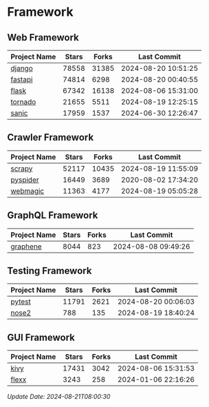 # Framework

## Web Framework
| Project Name | Stars | Forks | Last Commit |
| ------------ | ----- | ----- | ----------- |
| [django](https://github.com/django/django) | 78558 | 31385 | 2024-08-20 10:51:25 |
| [fastapi](https://github.com/fastapi/fastapi) | 74814 | 6298 | 2024-08-20 00:40:55 |
| [flask](https://github.com/pallets/flask) | 67342 | 16138 | 2024-08-06 15:31:00 |
| [tornado](https://github.com/tornadoweb/tornado) | 21655 | 5511 | 2024-08-19 12:25:15 |
| [sanic](https://github.com/sanic-org/sanic) | 17959 | 1537 | 2024-06-30 12:26:47 |

## Crawler Framework
| Project Name | Stars | Forks | Last Commit |
| ------------ | ----- | ----- | ----------- |
| [scrapy](https://github.com/scrapy/scrapy) | 52117 | 10435 | 2024-08-19 11:55:09 |
| [pyspider](https://github.com/binux/pyspider) | 16449 | 3689 | 2020-08-02 17:34:20 |
| [webmagic](https://github.com/code4craft/webmagic) | 11363 | 4177 | 2024-08-19 05:05:28 |

## GraphQL Framework
| Project Name | Stars | Forks | Last Commit |
| ------------ | ----- | ----- | ----------- |
| [graphene](https://github.com/graphql-python/graphene) | 8044 | 823 | 2024-08-08 09:49:26 |

## Testing Framework
| Project Name | Stars | Forks | Last Commit |
| ------------ | ----- | ----- | ----------- |
| [pytest](https://github.com/pytest-dev/pytest) | 11791 | 2621 | 2024-08-20 00:06:03 |
| [nose2](https://github.com/nose-devs/nose2) | 788 | 135 | 2024-08-19 18:40:24 |

## GUI Framework
| Project Name | Stars | Forks | Last Commit |
| ------------ | ----- | ----- | ----------- |
| [kivy](https://github.com/kivy/kivy) | 17431 | 3042 | 2024-08-06 15:31:53 |
| [flexx](https://github.com/flexxui/flexx) | 3243 | 258 | 2024-01-06 22:16:26 |

*Update Date: 2024-08-21T08:00:30*